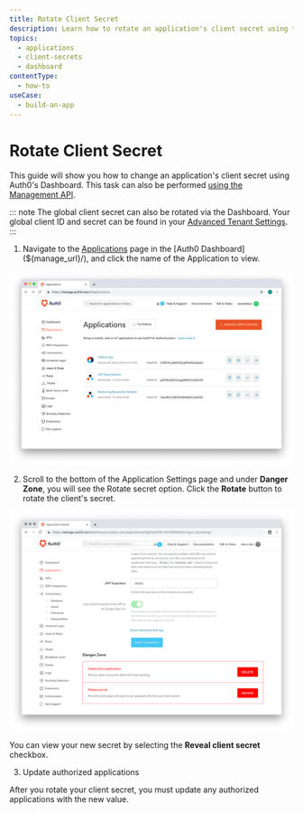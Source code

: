 ```yaml
---
title: Rotate Client Secret
description: Learn how to rotate an application's client secret using the Auth0 Management Dashboard.
topics:
  - applications
  - client-secrets
  - dashboard
contentType: 
  - how-to
useCase:
  - build-an-app
---
```

# Rotate Client Secret

This guide will show you how to change an application's client secret using Auth0's Dashboard. This task can also be performed [using the Management API](/api/management/guides/applications/rotate-client-secret).

::: note
The global client secret can also be rotated via the Dashboard. Your global client ID and secret can be found in your [Advanced Tenant Settings](${manage_url}/#/tenant/advanced).
:::

1. Navigate to the [Applications](${manage_url}/#/applications) page in the [Auth0 Dashboard](${manage_url}/), and click the name of the Application to view.

![View Applications](/media/articles/dashboard/guides/app-list.png)

2. Scroll to the bottom of the Application Settings page and under **Danger Zone**, you will see the Rotate secret option. Click the **Rotate** button to rotate the client's secret.

![Rotate Client Secret](/media/articles/dashboard/guides/rotate-client-secret.png)

You can view your new secret by selecting the **Reveal client secret** checkbox.

3. Update authorized applications

After you rotate your client secret, you must update any authorized applications with the new value.
